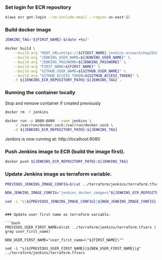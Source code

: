 ### Set login for ECR repository
```bash
$(aws ecr get-login --no-include-email --region us-east-1)
```

### Build docker image
```bash
JENKINS_TAG="${FIRST_NAME}-$(date +%s)"

docker build \
    --build-arg "ROOT_URL=https://${FIRST_NAME}-jenkins.ecsworkshop2018.online" \
    --build-arg "JENKINS_USER_NAME=${JENKINS_USER_NAME}" \
    --build-arg "JENKINS_PASSWORD=${JENKINS_PASSWORD}" \
    --build-arg "FIRST_NAME=${FIRST_NAME}" \
    --build-arg "GITHUB_USER_NAME=${GITHUB_USER_NAME}" \
    --build-arg "GITHUB_ACCESS_TOKEN=${GITHUB_ACCESS_TOKEN}" \
    -t ${JENKINS_ECR_REPOSITORY_PATH}:${JENKINS_TAG} .
```

### Running the container locally

Stop and remove container if created previously

```bash
docker rm -f jenkins
```

```bash
docker run -p 8080:8080 --name jenkins \
    -v /var/run/docker.sock:/var/run/docker.sock \
    -d ${JENKINS_ECR_REPOSITORY_PATH}:${JENKINS_TAG}
```
Jenkins is now running at: http://localhost:8080

### Push Jenkins image to ECR (build the image first).

```bash
docker push ${JENKINS_ECR_REPOSITORY_PATH}:${JENKINS_TAG}
```

### Update Jenkins image as terraform variable.

```bash
PREVIOUS_JENKINS_IMAGE_CONFIG=$(cat ../terraform/jenkins/terraform.tfvars | grep jenkins_docker_image)

NEW_JENKINS_IMAGE_CONFIG="jenkins_docker_image=\"${JENKINS_ECR_REPOSITORY_PATH}:${JENKINS_TAG}\""

sed -i "s|${PREVIOUS_JENKINS_IMAGE_CONFIG}|${NEW_JENKINS_IMAGE_CONFIG}|g" ../terraform/jenkins/terraform.tfvars
```
```

### Update user first name as terraform variable.

```bash
PREVIOUS_USER_FIRST_NAME=$(cat ../terraform/jenkins/terraform.tfvars | grep user_first_name)

NEW_USER_FIRST_NAME="user_first_name=\"${FIRST_NAME}\""

sed -i "s|${PREVIOUS_USER_FIRST_NAME}|${NEW_USER_FIRST_NAME}|g" ../terraform/jenkins/terraform.tfvars
```
